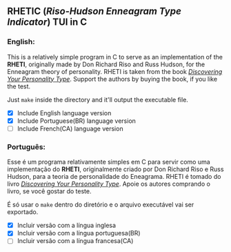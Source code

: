 ## RHETIC (_Riso-Hudson Enneagram Type Indicator_) TUI in C

### English:

This is a relatively simple program in C to serve as an implementation of the **RHETI**, originally made by Don Richard Riso and Russ Hudson, for the Enneagram theory of personality. RHETI is taken from the book [_Discovering Your Personality Type_](https://www.amazon.com/Discovering-Your-Personality-Type-Introduction/dp/061821903X). Support the authors by buying the book, if you like the test.

Just ```make``` inside the directory and it'll output the executable file.

- [X] Include English language version
- [X] Include Portuguese(BR) language version
- [ ] Include French(CA) language version

### Português:

Esse é um programa relativamente simples em C para servir como uma implementação do **RHETI**, originalmente criado por Don Richard Riso e Russ Hudson, para a teoria de personalidade do Eneagrama. RHETI é tomado do livro [_Discovering Your Personality Type_](https://www.amazon.com/Discovering-Your-Personality-Type-Introduction/dp/061821903X). Apoie os autores comprando o livro, se você gostar do teste.

É só usar o ```make``` dentro do diretório e o arquivo executável vai ser exportado.

- [X] Incluir versão com a língua inglesa
- [X] Incluir versão com a língua portuguesa(BR)
- [ ] Incluir versão com a língua francesa(CA)
